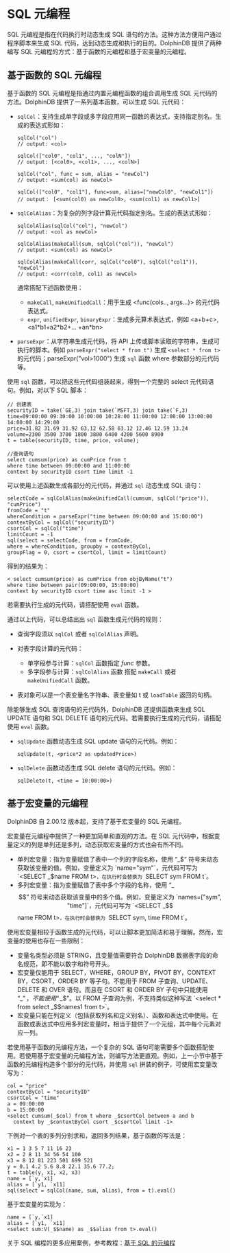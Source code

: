 # SQL 元编程

SQL 元编程是指在代码执行时动态生成 SQL 语句的方法。这种方法方便用户通过程序脚本来生成 SQL 代码，达到动态生成和执行的目的。DolphinDB 提供了两种编写 SQL
元编程的方式：基于函数的元编程和基于宏变量的元编程。

## 基于函数的 SQL 元编程

基于函数的 SQL 元编程是指通过内置元编程函数的组合调用生成 SQL 元代码的方法。DolphinDB 提供了一系列基本函数，可以生成 SQL 元代码：

* `sqlCol`：支持生成单字段或多字段应用同一函数的表达式，支持指定别名。生成的表达式形如：

  ```
  sqlCol("col")
  // output: <col>

  sqlCol(["col0", "col1", ..., "colN"])
  // output: [<col0>, <col1>, ..., <colN>]

  sqlCol("col", func = sum, alias = "newCol")
  // output: <sum(col) as newCol>

  sqlCol(["col0", "col1"], func=sum, alias=["newCol0", "newCol1"])
  // output： [<sum(col0) as newCol0>, <sum(col1) as newCol1>]
  ```
* `sqlColAlias`：为复杂的列字段计算元代码指定别名。生成的表达式形如：

  ```
  sqlColAlias(sqlCol("col"), "newCol")
  // output: <col as newCol>

  sqlColAlias(makeCall(sum, sqlCol("col")), "newCol")
  // output: <sum(col) as newCol>

  sqlColAlias(makeCall(corr, sqlCol("col0"), sqlCol("col1")), "newCol")
  // output: <corr(col0, col1) as newCol>
  ```

  通常搭配下述函数使用：

  + `makeCall`, `makeUnifiedCall`：用于生成
    <func(cols.., args...)> 的元代码表达式。
  + `expr`, `unifiedExpr`,
    `binaryExpr`：生成多元算术表达式，例如 <a+b+c>,
    <a1\*b1+a2\*b2+... +an\*bn>
* `parseExpr`：从字符串生成元代码，将 API 上传或脚本读取的字符串，生成可执行的脚本。例如
  `parseExpr("select * from t")` 生成 `<select * from
  t>` 的元代码；parseExpr("vol>1000") 生成 `sql` 函数 where
  参数部分的元代码等。

使用 `sql` 函数，可以把这些元代码组装起来，得到一个完整的
select 元代码语句。例如，对以下 SQL 脚本：

```
// 创建表
securityID = take(`GE,3) join take(`MSFT,3) join take(`F,3)
time=09:00:00 09:30:00 10:00:00 10:28:00 11:00:00 12:00:00 13:00:00 14:00:00 14:29:00
price=31.82 31.69 31.92 63.12 62.58 63.12 12.46 12.59 13.24
volume=2300 3500 3700 1800 3800 6400 4200 5600 8900
t = table(securityID, time, price, volume);

//查询语句
select cumsum(price) as cumPrice from t
where time between 09:00:00 and 11:00:00
context by securityID csort time limit -1
```

可以使用上述函数生成各部分的元代码，并通过 `sql` 动态生成 SQL
语句：

```
selectCode = sqlColAlias(makeUnifiedCall(cumsum, sqlCol("price")), "cumPrice")
fromCode = "t"
whereCondition = parseExpr("time between 09:00:00 and 15:00:00")
contextByCol = sqlCol("securityID")
csortCol = sqlCol("time")
limitCount = -1
sql(select = selectCode, from = fromCode,
where = whereCondition, groupby = contextByCol,
groupFlag = 0, csort = csortCol, limit = limitCount)
```

得到的结果为：

```
< select cumsum(price) as cumPrice from objByName("t")
where time between pair(09:00:00, 15:00:00)
context by securityID csort time asc limit -1 >
```

若需要执行生成的元代码，请搭配使用 `eval` 函数。

通过以上代码，可以总结出出 `sql` 函数生成元代码的规则：

* 查询字段须以 `sqlCol` 或者 `sqlColAlias` 声明。
* 对表字段计算的元代码：

  + 单字段参与计算：`sqlCol` 函数指定 *func* 参数。
  + 多字段参与计算：`sqlColAlias` 函数 搭配 `makeCall`
    或者 `makeUnifiedCall` 函数。
* 表对象可以是一个表变量名字符串、表变量如 t 或 `loadTable` 返回的句柄。

除能够生成 SQL 查询语句的元代码外，DolphinDB 还提供函数来生成 SQL UPDATE 语句和 SQL DELETE
语句的元代码。若需要执行生成的元代码，请搭配使用 `eval` 函数。

* `sqlUpdate` 函数动态生成 SQL update 语句的元代码。例如：

  ```
  sqlUpdate(t, <price*2 as updatedPrice>)
  ```
* `sqlDelete` 函数动态生成 SQL delete 语句的元代码。例如：

  ```
  sqlDelete(t, <time = 10:00:00>)
  ```

## 基于宏变量的元编程

DolphinDB 自 2.00.12 版本起，支持了基于宏变量的 SQL 元编程。

宏变量在元编程中提供了一种更加简单和直观的方法。在 SQL 元代码中，根据变量定义的列是单列还是多列，动态获取宏变量的方式也会有所不同。

* 单列宏变量：指为变量赋值了表中一个列的字段名称，使用 “\_$“ 符号来动态获取该变量的值。例如，变量定义为
  `name="sym"`，元代码可写为 `<SELECT _$name FROM
  t>`，在执行时会替换为 `SELECT sym FROM t`。
* 多列宏变量：指为变量赋值了表中多个字段的名称，使用 “\_$$” 符号来动态获取该变量中的多个值。例如，变量定义为 `names=["sym",
  "time"]`，元代码可写为 `<SELECT _$$name FROM t>`，在执行时会替换为
  `SELECT sym, time FROM t`。

使用宏变量相较于函数生成的元代码，可以让脚本更加简洁和易于理解。然而，宏变量的使用也存在一些限制：

* 变量名类型必须是 STRING，且变量值需要符合 DolphinDB 数据表字段的命名规范，即不能以数字和符号开头。
* 宏变量仅能用于 SELECT，WHERE，GROUP BY，PIVOT BY，CONTEXT BY，CSORT，ORDER BY 等子句。不能用于 FROM
  子查询、UPDATE、DELETE 和 OVER 语句。而且在 CSORT 和 ORDER BY 子句中只能使用 “\_$”，不能使用 “\_$$”。以 FROM
  子查询为例，不支持类似这种写法 `<select * from select _$$names1 from
  t>`。
* 宏变量只能在列定义（包括获取列名和定义别名）、函数和表达式中使用。在函数或表达式中应用多列宏变量时，相当于提供了一个元组，其中每个元素对应一列。

若使用基于函数的元编程方法，一个复杂的 SQL
语句可能需要多个函数搭配使用。若使用基于宏变量的元编程方法，则编写方法更直观。例如，上一小节中基于函数的元编程构造多个部分的元代码，并使用
`sql` 拼装的例子，可使用宏变量改写为：

```
col = "price"
contextByCol = "securityID"
csortCol = "time"
a = 09:00:00
b = 15:00:00
<select cumsum(_$col) from t where _$csortCol between a and b
  context by _$contextByCol csort _$csortCol limit -1>
```

下例对一个表的多列分别求和，返回多列结果，基于函数的写法是：

```
x1 = 1 3 5 7 11 16 23
x2 = 2 8 11 34 56 54 100
x3 = 8 12 81 223 501 699 521
y = 0.1 4.2 5.6 8.8 22.1 35.6 77.2;
t = table(y, x1, x2, x3)
name = [`y,`x1]
alias = [`y1, `x11]
sql(select = sqlCol(name, sum, alias), from = t).eval()
```

基于宏变量的实现为：

```
name = [`y,`x1]
alias = [`y1, `x11]
<select sum:V(_$$name) as _$$alias from t>.eval()
```

关于 SQL 编程的更多应用案例，参考教程：[基于 SQL 的元编程](../tutorials/macro_var_based_metaprogramming.html)

